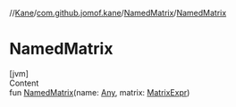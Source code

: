 //[Kane](../../index.md)/[com.github.jomof.kane](../index.md)/[NamedMatrix](index.md)/[NamedMatrix](-named-matrix.md)



# NamedMatrix  
[jvm]  
Content  
fun [NamedMatrix](-named-matrix.md)(name: [Any](https://kotlinlang.org/api/latest/jvm/stdlib/kotlin/-any/index.html), matrix: [MatrixExpr](../-matrix-expr/index.md))  



